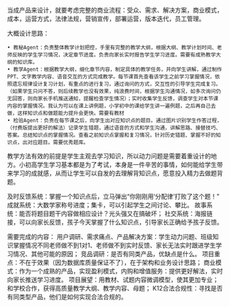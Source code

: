 当成产品来设计，就要考虑完整的商业流程：受众、需求、解决方案，商业模式，成本，运营方式，法律法规，营销宣传，部署运营，版本迭代，员工管理。

大概设计思路：

	• 教秘Agent：负责整体教学计划把控，手里有完整的教学大纲，根据大纲、教学计划时间、老师反映的学生学习情况，决定章节进度。负责向家长实时报告学生学习进度。需要有成熟教学大纲的知识库。
	• 教学Agent：根据教学大纲，细化章节内容，制定具体的教学任务，并向学生讲解，通过制作PPT、文字教学内容、语音交互的方式完成教学。每节课首先查看该学生之前学习掌握情况，依照遗忘规律设计复习计划，有重点的进行复习，通过询问的方式，交互性的引导学生完成复习。（如果学生只问不答，则后续教学也没有效果，纯浪费时间，根据学生沟通情况，如多次询问仍无回答，则向家长手机推送通知，提醒检查学生情况）；实时收集学生反馈，调查学生对本节课内容的掌握情况。我认为可以在课上讲例题，小学初中的课给学生讲一遍例题，之后再自己去做，这样知识点和做题能力提升会更快。需要有教材
	• 检验Agent：负责在每节课之后，向学生出对应知识点的题目。通过图片识别学生作答过程，（付费版提出更好的解法）记录学生错题，通过语音的方式和学生沟通，讲解思路、接替技巧、答案。总结知识点的掌握情况。查看之前知识点掌握和复习情况，针对历史错题、掌握不好的知识点，出对应题目。需要优秀题库。
	

教学方法有效的前提是学生主观去学习知识，所以动力问题是需要着重设计的地方。小初高学生学习基本都是为了考试，本身是一件辛苦的事情，如何能给学生带来学习的成就感，从而让学生可以自发的去理解背知识点，愿意投入精力去做题背题。

及时反馈系统：掌握一个知识点后，立马弹出“你刚刚用‘分配律’打败了这个题！”
成就系统：大数学家称号进度；集卡，可以引起学生之间讨论、攀比。
故事系统：能否将题目题干内容做相应设计？光头强又在搞破坏；
社交系统：海报链接，可以向家长反馈，孩子今天掌握了什么知识点，引导家长正确给予孩子反馈。

需要完成的内容：
用户调研、需求痛点、产品解决方案：学生动力问题、班级知识掌握情况不同老师做不到1对1、老师做不到实时反馈、家长无法实时跟进学生学习情况、其他可能的原因；
竞品调研：是否有同类产品，优缺点是什么。
项目重点：不在于效果（因为数据库质量保证不了），在于架构和业务设计思路；
商业模式：作为一个成熟的产品，实现盈利模式，内购和增值服务：提供更好解法，实时向家长推送学习进度。
项目展望：用教材、试题内容微调模型，使其更加专业；和学校合作，获得高质量教学大纲、教学内容、母题；
K12合法合规性：寻找是否有同类型产品，他们是如何实现合法合规的。